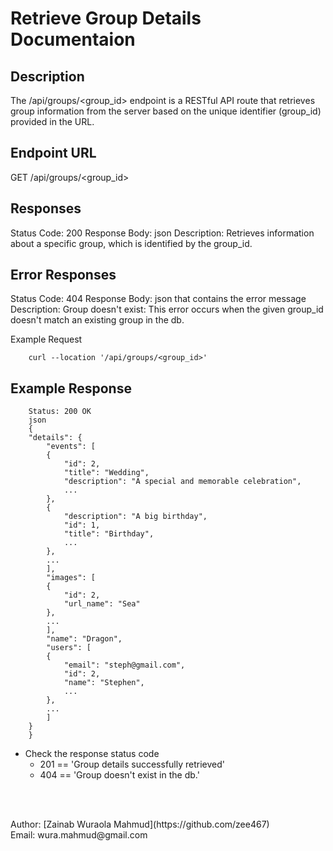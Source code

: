 # Retrieve Group Details Documentaion

## Description
The /api/groups/<group_id> endpoint is a RESTful API route that retrieves group information from the server based on the unique identifier (group_id) provided in the URL.

## Endpoint URL
GET /api/groups/<group_id>

## Responses
Status Code: 200
Response Body: json
Description: Retrieves information about a specific group, which is identified by the group_id.

## Error Responses
Status Code: 404
Response Body: json that contains the error message
Description: 
Group doesn't exist: This error occurs when the given group_id doesn't match an existing group in the db.


Example Request
```
    curl --location '/api/groups/<group_id>'
```

## Example Response
```
    Status: 200 OK
    json
    {
    "details": {
        "events": [
        {
            "id": 2,
            "title": "Wedding",
            "description": "A special and memorable celebration",
            ...
        },
        {
            "description": "A big birthday",
            "id": 1,
            "title": "Birthday",
            ...
        },
        ...
        ],
        "images": [
        {
            "id": 2,
            "url_name": "Sea"
        },
        ...
        ],
        "name": "Dragon",
        "users": [
        {
            "email": "steph@gmail.com",
            "id": 2,
            "name": "Stephen",
            ...
        },
        ...
        ]
    }
    }
```

* Check the response status code
    * 201 == 'Group details successfully retrieved'
    * 404 == 'Group doesn't exist in the db.'
    
<br>
<br>

<p>Author: [Zainab Wuraola Mahmud](https://github.com/zee467)
    <br>
Email: wura.mahmud@gmail.com</p>
